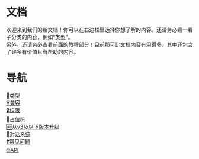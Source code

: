 # 文档<!-- {docsify-ignore-all} -->
欢迎来到我们的新文档！你可以在右边栏里选择你想了解的内容。还请务必看一看子分类的内容，例如“类型”。  
另外，还请务必查看前面的教程部分！目前那可比文档内容有用得多，其中还包含了许多有价值且有帮助的内容。  
  


# 导航
[🎉类型](/文档/Types.md)  
[💗兼容](/文档/BetonQuest.md)  
[🔒权限](/文档/Permissions.md)  
[📄占位符](/文档/Placeholder.md)  
[🆙从v3及以下版本升级](/文档/Updating.md)  
[💬对话系统](/文档/ConversationSystem.md)  
[❓常见问题](/文档/FAQ.md)  
[🤓API](/文档/api.md)  
